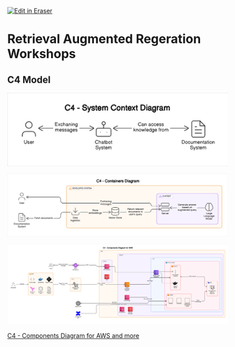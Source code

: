 <p><a target="_blank" href="https://app.eraser.io/workspace/wEP80tOUHl9jDiiwQJce" id="edit-in-eraser-github-link"><img alt="Edit in Eraser" src="https://firebasestorage.googleapis.com/v0/b/second-petal-295822.appspot.com/o/images%2Fgithub%2FOpen%20in%20Eraser.svg?alt=media&amp;token=968381c8-a7e7-472a-8ed6-4a6626da5501"></a></p>

# Retrieval Augmented Regeration Workshops


## C4 Model
![C4 - System Context Diagram](/.eraser/wEP80tOUHl9jDiiwQJce___a2V51oisIKTd1bHouUJQVoK31YI2___---figure---6EsaFRgLJNaw8b4ZMRMPe---figure---mPgKRhuh0vGxKwTjDj6nqQ.png "C4 - System Context Diagram")

![C4 - Containers Diagram](/.eraser/wEP80tOUHl9jDiiwQJce___a2V51oisIKTd1bHouUJQVoK31YI2___---figure---88V9330RXY6eOrUBCriQB---figure---75Q234-1_wZyPSTkCR1icA.png "C4 - Containers Diagram")

![C4 - Components Diagram for AWS](/.eraser/wEP80tOUHl9jDiiwQJce___a2V51oisIKTd1bHouUJQVoK31YI2___---figure---RzaC_VCpiPMdgtVI-pmVC---figure---lmdmB7RN964Vsk-u70BiMw.png "C4 - Components Diagram for AWS")

[﻿C4 - Components Diagram for AWS and more](https://app.eraser.io/workspace/wEP80tOUHl9jDiiwQJce?elements=ENxN1YIy9XiXYqfCFgSGmA) 


<!--- Eraser file: https://app.eraser.io/workspace/wEP80tOUHl9jDiiwQJce --->